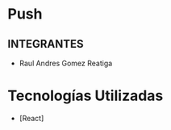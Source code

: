 # Push

## INTEGRANTES

- Raul Andres Gomez Reatiga




# Tecnologías Utilizadas



- [React]







